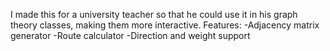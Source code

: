 I made this for a university teacher so that he could use it in his graph theory classes, making them more interactive.
Features:
-Adjacency matrix generator
-Route calculator
-Direction and weight support

